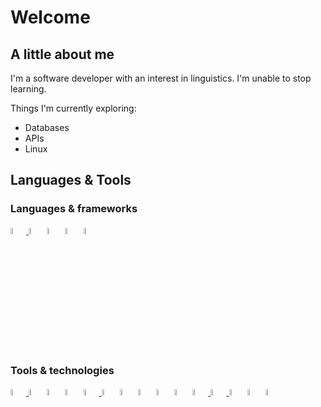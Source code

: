 # Welcome

## A little about me

I'm a software developer with an interest in linguistics. I'm unable to stop learning.

Things I'm currently exploring:
* Databases
* APIs
* Linux

## Languages & Tools

  ### Languages & frameworks
  <a href="https://dev.java/">
    <picture>
      <source media="(prefers-color-scheme: dark)" srcset="https://github.com/mtsluis/mtsluis/assets/151209805/01df98ff-1ba0-471e-8217-3b2ff0b9d506" width="5%">
      <source media="(prefers-color-scheme: light)" srcset="https://github.com/mtsluis/mtsluis/assets/151209805/564c808c-e188-4e27-848e-a4cdf938407a" width="5%">
      <img alt="Java" src="">
    </picture>
  </a>
  <a href="https://www.python.org/"><img src="https://github.com/mtsluis/mtsluis/assets/151209805/9faf0ff8-f56f-482d-a57b-6c52c8506925" alt="Python" width="5%"/></a>
  <a href="https://developer.mozilla.org/en-US/docs/Web/javascript/"><img src="https://github.com/mtsluis/mtsluis/assets/151209805/6be17d6b-db25-4cd1-a02a-fa4593f00af1" alt="Javascript" width="5%"/></a>
  <a href="https://spring.io/projects/spring-boot/"><img src="https://github.com/mtsluis/mtsluis/assets/151209805/1a7459e8-6d74-4128-b6d7-ea7c4f8c3cda" alt="Spring Boot" width="5%"/></a>
  <a href="https://react.dev/"><img src="https://github.com/mtsluis/mtsluis/assets/151209805/dddec80b-48d1-468a-8b2c-36556d233112" alt="React" width="5%"/></a>

  ### Tools & technologies
  <a href="https://www.linux.org/">
    <picture>
      <source media="(prefers-color-scheme: dark)" srcset="https://github.com/mtsluis/mtsluis/assets/151209805/6dfe2e07-cc54-45c9-9fc2-f16b06218ea3" width="5%">
      <source media="(prefers-color-scheme: light)" srcset="https://github.com/mtsluis/mtsluis/assets/151209805/84c96bce-1bf2-4aac-9581-5a3fdd4a0ae9" width="5%">
      <img alt="Linux" src="">
    </picture>
  </a>
  <a href="https://developer.mozilla.org/en-US/docs/Web/HTML/"><img src="https://github.com/mtsluis/mtsluis/assets/151209805/c8d99404-755f-4ee9-bf0b-648dd3f6d04a" alt="HTML logo" width="5%"/></a>
  <a href="https://developer.mozilla.org/en-US/docs/Web/CSS/"><img src="https://github.com/mtsluis/mtsluis/assets/151209805/54ca2a90-e7c8-4747-8718-dad4f6151b37" alt="CSS logo" width="5%"/></a>
  <a href="https://git-scm.com/"><img src="https://github.com/mtsluis/mtsluis/assets/151209805/29d32f0f-b24b-49ae-b903-08c28d08a18a" alt="Git logo" width="5%"/></a>
  <a href="https://github.com/">
    <picture>
      <source media="(prefers-color-scheme: dark)" srcset="https://github.com/mtsluis/mtsluis/assets/151209805/dd5c2da5-769f-4b26-bcc7-831c89ebfaae" width="5%">
      <source media="(prefers-color-scheme: light)" srcset="https://github.com/mtsluis/mtsluis/assets/151209805/3d9043e3-9f5c-4973-b8af-27ede923dba1" width="5%">
      <img alt="Github" src="">
    </picture>
  </a>
  <a href="https://nodejs.org/"><img src="https://github.com/mtsluis/mtsluis/assets/151209805/eb37c723-3f6b-49e9-b3fb-dabd2d377bef" alt="NodeJs" width="5%"/></a>
  <a href="https://www.postgresql.org/"><img src="https://github.com/mtsluis/mtsluis/assets/151209805/83b1a0f1-52c8-45d4-978e-58919e1f596d" alt="Postgres" width="5%"/></a>
  <a href="https://www.mysql.com/"><img src="https://github.com/mtsluis/mtsluis/assets/151209805/6bc07a62-8dae-49e9-aa26-fc5d067cb2b5" alt="MySQL" width="5%"/></a>
  <a href="https://www.docker.com/"><img src="https://github.com/mtsluis/mtsluis/assets/151209805/bbdc653f-1ae8-44a3-8451-c132e72ff46f" alt="Docker" width="5%"/></a>
  <a href="https://maven.apache.org/"><img src="https://github.com/mtsluis/mtsluis/assets/151209805/ade27500-4759-4e6c-9067-04b3e9a7d9a5" width="5%"/></a>
  <a href="https://dbeaver.io/">
    <picture>
      <source media="(prefers-color-scheme: dark)" srcset="https://github.com/mtsluis/mtsluis/assets/151209805/43e83a36-46e3-4271-ab37-6b38a3d5f44e" width="5%">
      <source media="(prefers-color-scheme: light)" srcset="https://github.com/mtsluis/mtsluis/assets/151209805/36beeefc-597f-4e7e-988b-7c342ea970a8" width="5%">
      <img alt="DBeaver" src="">
    </picture>
  </a>
  <a href="https://www.jetbrains.com/idea/">
    <picture>
      <source media="(prefers-color-scheme: dark)" srcset="https://github.com/mtsluis/mtsluis/assets/151209805/a11e61f4-7a6d-4059-872c-f457f3c844de" width="5%">
      <source media="(prefers-color-scheme: light)" srcset="https://github.com/mtsluis/mtsluis/assets/151209805/135449ac-dbbb-4e32-8f14-ef61ce059b9c" width="5%">
      <img alt="Intellij" src="">
    </picture>
  </a>
  <a href="https://code.visualstudio.com/"><img src="https://github.com/mtsluis/mtsluis/assets/151209805/3e90aa73-d853-4498-85a4-3dbc5337ce34" alt="VSCode" width="5%"/></a>
  <a href="https://vitejs.dev/"><img src="https://github.com/mtsluis/mtsluis/assets/151209805/813479b4-fd16-4a0f-a11e-b143bd5af5a3" alt="Vite" width="5%"/></a>
  <a href="https://www.figma.com/"><img src="https://github.com/mtsluis/mtsluis/assets/151209805/4f860fd0-e82a-4db8-9b8f-c5609a7b05a9" alt="Figma" width="5%"/></a>
